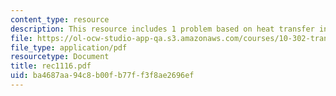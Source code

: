 ```yaml
---
content_type: resource
description: This resource includes 1 problem based on heat transfer in furnace burners.
file: https://ol-ocw-studio-app-qa.s3.amazonaws.com/courses/10-302-transport-processes-fall-2004/ba4687aa94c8b00fb77ff3f8ae2696ef_rec1116.pdf
file_type: application/pdf
resourcetype: Document
title: rec1116.pdf
uid: ba4687aa-94c8-b00f-b77f-f3f8ae2696ef
---
```

